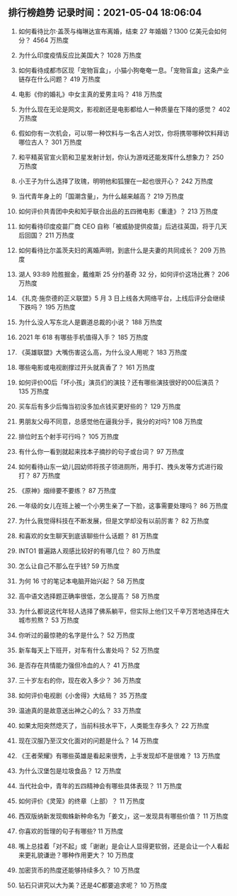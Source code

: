
## 排行榜趋势 记录时间：2021-05-04 18:06:04
  
  1. 如何看待比尔·盖茨与梅琳达宣布离婚，结束 27 年婚姻？1300 亿美元会如何分？ 4564 万热度
    
  2. 为什么印度疫情反应比美国大？ 1028 万热度
    
  3. 如何看待成都市区现「宠物盲盒」，小猫小狗奄奄一息。「宠物盲盒」这条产业链存在什么问题？ 419 万热度
    
  4. 电影《你的婚礼》中女主真的爱男主吗？ 418 万热度
    
  5. 为什么现在无论是网文，影视剧还是电影都给人一种质量在下降的感觉？ 402 万热度
    
  6. 假如你有一次机会，可以带一种饮料与一名古人对饮，你将携带哪种饮料拜访哪位古人？ 301 万热度
    
  7. 和平精英官宣火箭和卫星发射计划，你认为游戏还能发挥什么想象力？ 250 万热度
    
  8. 小王子为什么选择了玫瑰，明明他和狐狸在一起也很开心？ 242 万热度
    
  9. 当代青年身上的「国潮含量」，为什么越来越高？ 219 万热度
    
  10. 如何评价共青团中央和知乎联合出品的五四微电影《重逢》？ 213 万热度
    
  11. 如何看待印度疫苗厂商 CEO 自称「被威胁提供疫苗」后逃往英国，将于几天后回国？ 211 万热度
    
  12. 如何看待比尔盖茨夫妇的离婚声明，到底什么是夫妻的共同成长？ 209 万热度
    
  13. 湖人 93:89 险胜掘金，戴维斯 25 分约基奇 32 分，如何评价这场比赛？ 206 万热度
    
  14. 《扎克·施奈德的正义联盟》5 月 3 日上线各大网络平台，上线后评分会继续下跌吗？ 195 万热度
    
  15. 为什么没人写东北人是霸道总裁的小说？ 188 万热度
    
  16. 2021 年 618 有哪些手机值得入手？ 185 万热度
    
  17. 《英雄联盟》大嘴伤害这么高，为什么没人用呢？ 183 万热度
    
  18. 哪些电影或电视剧撑过开头就真香了？ 161 万热度
    
  19. 如何评价00后「坏小孩」演员们的演技？还有哪些演技很好的00后演员？ 135 万热度
    
  20. 买车后有多少后悔当初没多加点钱买更好些的？ 129 万热度
    
  21. 男朋友父母不同意，总感觉他在逼我分手，我分的对吗? 108 万热度
    
  22. 排位时五个射手可行吗？ 105 万热度
    
  23. 有什么你一看到就起来找本子摘抄的句子或台词？ 97 万热度
    
  24. 如何看待山东一幼儿园幼师将孩子领进厕所，用手打、拽头发等方式进行殴打？ 87 万热度
    
  25. 《原神》烟绯要不要练？ 87 万热度
    
  26. 一年级的女儿在班上被一个小男生亲了一下脸，这事需要处理吗？ 86 万热度
    
  27. 为什么我觉得科技在不断发展，但是文学却没有以前厉害？ 82 万热度
    
  28. 和喜欢的女生聊天到底该聊些什么话题？ 81 万热度
    
  29. INTO1 普遍路人观感比较好的有哪几位？ 80 万热度
    
  30. 怎么让自己不那么在乎钱? 59 万热度
    
  31. 为何 16 寸的笔记本电脑开始兴起？ 58 万热度
    
  32. 高中语文选择题正确率很低，怎么提高？ 58 万热度
    
  33. 为什么都说这代年轻人选择了佛系躺平，但实际上他们又千辛万苦地选择在大城市煎熬？ 53 万热度
    
  34. 你听过的最惊艳的名字是什么？ 52 万热度
    
  35. 新车每天上下班开，对车有什么害处吗？ 52 万热度
    
  36. 是否存在共情能力强但冷血的人？ 41 万热度
    
  37. 三十岁左右的你，现在收入多少？ 36 万热度
    
  38. 如何评价电视剧《小舍得》大结局？ 35 万热度
    
  39. 温迪真的是故意送出神之心的么？ 33 万热度
    
  40. 如果太阳突然熄灭了，当前科技水平下，人类能生存多久？ 22 万热度
    
  41. 现在汉服乃至汉文化面对的问题是什么？ 14 万热度
    
  42. 《王者荣耀》有哪些英雄是看起来很秀，上手发现却不是很难？ 13 万热度
    
  43. 为什么汉堡包是垃圾食品？ 12 万热度
    
  44. 当代社会中，青年的五四精神会有哪些具体表现？ 11 万热度
    
  45. 如何评价《灵笼》的终章（上部）？ 11 万热度
    
  46. 西双版纳新发现蜘蛛新种命名为「姜文」，这一发现具有哪些价值？ 11 万热度
    
  47. 你喜欢的哲理的句子有哪些? 11 万热度
    
  48. 嘴上总挂着「对不起」或「谢谢」是会让人显得更软弱，还是会让一个人看起来更礼貌谦逊？哪种作用更大？ 10 万热度
    
  49. 加密货币的热度还能够持续多久？ 10 万热度
    
  50. 钻石只讲究以大为美？还是4C都要追求呢？ 10 万热度
    